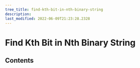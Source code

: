 ```yaml
---
tree_title: find-kth-bit-in-nth-binary-string
description: 
last_modified: 2022-06-09T21:23:28.2328
---
```


# Find Kth Bit in Nth Binary String

## Contents

